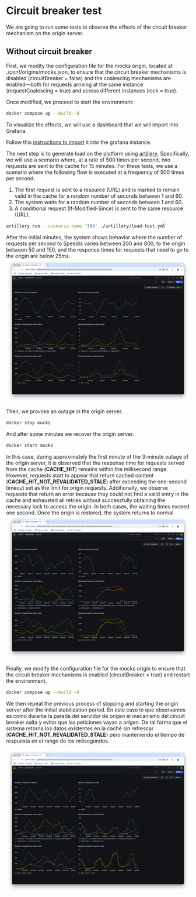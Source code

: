 # Circuit breaker test
We are going to run some tests to observe the effects of the circuit breaker mechanism on the origin server.

## Without circuit breaker
First, we modify the configuration file for the mocks origin, located at ./conf/origins/mocks.json, to ensure that the circuit breaker mechanisms is disabled (circuitBreaker = false) and the coalescing mechanisms are enabled—both for requests arriving at the same instance (requestCoalescing = true) and across different instances (lock = true).

Once modified, we proceed to start the environment:
```sh
docker compose up --build -d
```
To visualize the effects, we will use a dashboard that we will import into Grafana.

Follow this [instructions to import](./Grafana.md) it into the grafana instance.

The next step is to generate load on the platform using [artillery](https://www.artillery.io/).
Specifically, we will use a scenario where, at a rate of 500 times per second, two requests are sent to the cache for 15 minutes.
For these tests, we use a scenario where the following flow is executed at a frequency of 500 times per second:
1. The first request is sent to a resource (URL) and is marked to remain valid in the cache for a random number of seconds between 1 and 60.
2. The system waits for a random number of seconds between 1 and 60.
3. A conditional request (If-Modified-Since) is sent to the same resource (URL).
```sh
artillery run --scenario-name '304' ./artillery/load-test.yml

```
After the initial minutes, the system shows behavior where the number of requests per second to Speedis varies between 200 and 800, to the origin between 50 and 150, and the response times for requests that need to go to the origin are below 25ms.
<img src="./img/before_cb.png" />

Then, we provoke an outage in the origin server.
```sh
docker stop mocks
```
And after some minutes we recover the origin server.
```sh
docker start mocks
```
In this case, during approximately the first minute of the 3-minute outage of the origin server, it is observed that the response time for requests served from the cache (**CACHE_HIT**) remains within the millisecond range.
However, requests start to appear that return cached content (**CACHE_HIT_NOT_REVALIDATED_STALE**) after exceeding the one-second timeout set as the limit for origin requests.
Additionally, we observe requests that return an error because they could not find a valid entry in the cache and exhausted all retries without successfully obtaining the necessary lock to access the origin.
In both cases, the waiting times exceed one second.
Once the origin is restored, the system returns to normal.  
<img src="./img/after_without_cb.png" />

Finally, we modify the configuration file for the mocks origin to ensure that the circuit breaker mechanisms is enabled (circuitBreaker = true) and restart the environment.
```sh
docker compose up --build -d
```
We then repeat the previous process of stopping and starting the origin server after the initial stabilization period.
En este caso lo que observamos es como durante la parada del servidor de origen el mecanismo del circuit breaker salta y evitar que las peticiones vayan a origen.
De tal forma que el sistema retorna los datos existentes en la caché sin refrescar (**CACHE_HIT_NOT_REVALIDATED_STALE**) pero manteniendo el tiempo de respuesta en el rango de los milisegundos. 

<img src="./img/after_with_cb.png" />





